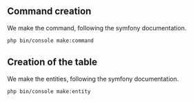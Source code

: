 

## Command creation
We make the command, following the symfony documentation.
``` bash
php bin/console make:command
```

## Creation of the table
We make the entities, following the symfony documentation.
``` bash
php bin/console make:entity
```